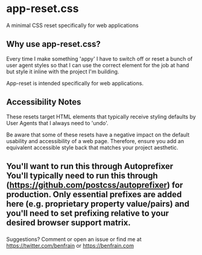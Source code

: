 # app-reset.css
A minimal CSS reset specifically for web applications

## Why use app-reset.css?
Every time I make something 'appy' I have to switch off or reset a bunch of user agent styles so that I can use the correct element for the job at hand but style it inline with the project I'm building.

App-reset is intended specifically for web applications.

## Accessibility Notes
These resets target HTML elements that typically receive styling defaults by User Agents that I always need to 'undo'.

Be aware that some of these resets have a negative impact on the default usability and accessibility of a web page. Therefore, ensure you add an equivalent accessible style back that matches your project aesthetic.

## You'll want to run this through Autoprefixer You'll typically need to run this through (https://github.com/postcss/autoprefixer) for production. Only essential prefixes are added here (e.g. proprietary property value/pairs) and you'll need to set prefixing relative to your desired browser support matrix.

###
Suggestions? Comment or open an issue or find me at https://twitter.com/benfrain or https://benfrain.com
